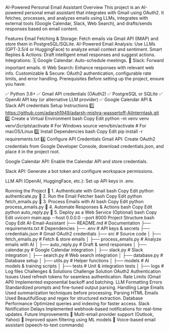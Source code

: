 AI-Powered Personal Email Assistant Overview This project is an AI-powered personal email assistant that integrates with Gmail using OAuth2. It fetches, processes, and analyzes emails using LLMs, integrates with external tools (Google Calendar, Slack, Web Search), and drafts/sends responses based on email content.

Features Email Fetching & Storage: Fetch emails via Gmail API (IMAP) and store them in PostgreSQL/SQLite. AI-Powered Email Analysis: Use LLMs (GPT-3.5/4 or HuggingFace) to analyze email context and sentiment. Smart Replies & Actions: Draft intelligent email responses and suggest actions. Integrations: 🗓️ Google Calendar: Auto-schedule meetings. 💬 Slack: Forward important emails. 🌐 Web Search: Enhance responses with relevant web info. Customizable & Secure: OAuth2 authentication, configurable rate limits, and error handling. Prerequisites Before setting up the project, ensure you have:

✅ Python 3.8+ ✅ Gmail API credentials (OAuth2) ✅ PostgreSQL or SQLite ✅ OpenAI API key (or alternative LLM provider) ✅ Google Calendar API & Slack API credentials Setup Instructions 1️⃣ https://github.com/adarsh1949/adarsh-mishra-wassertoff-AiInterntask.git
2️⃣ Create a Virtual Environment bash Copy Edit python -m venv venv
venv\Scripts\activate # For Windows
source venv/bin/activate # For macOS/Linux 3️⃣ Install Dependencies bash Copy Edit pip install -r requirements.txt
4️⃣ Configure API Credentials Gmail API: Create OAuth2 credentials from Google Developer Console, download credentials.json, and place it in the project root.

Google Calendar API: Enable the Calendar API and store credentials.

Slack API: Generate a bot token and configure workspace permissions.

LLM API (OpenAI, HuggingFace, etc.): Set up API keys in .env.

Running the Project 🔹 1. Authenticate with Gmail bash Copy Edit python authenticate.py
🔹 2. Run the Email Fetcher bash Copy Edit python fetch_emails.py
🔹 3. Process Emails with AI bash Copy Edit python process_emails.py
🔹 4. Automate Responses & Actions bash Copy Edit python auto_reply.py
🔹 5. Deploy as a Web Service (Optional) bash Copy Edit uvicorn main:app --host 0.0.0.0 --port 8000
Project Structure bash Copy Edit AI-Email-Assistant
├── README.md # Documentation
├── requirements.txt # Dependencies
├── .env # API keys & secrets
├── credentials.json # Gmail OAuth2 credentials
├── src # Source code
│ ├── fetch_emails.py # Fetch & store emails
│ ├── process_emails.py # Analyze emails with AI
│ ├── auto_reply.py # Draft & send responses
│ ├── calendar.py # Google Calendar integration
│ ├── slack.py # Slack integration
│ ├── search.py # Web search integration
│ ├── database.py # Database setup
│ ├── utils.py # Helper functions
│ ├── models # AI models & training scripts
│ ├── tests # Unit & integration tests
│ ├── logs # Log files
Challenges & Solutions Challenge Solution OAuth2 Authentication Issues Used refresh tokens for seamless authentication. Rate Limits (Gmail API) Implemented exponential backoff and batching. LLM Formatting Errors Standardized prompts and fine-tuned output parsing. Handling Large Emails Used summarization techniques before processing. Parsing HTML Emails Used BeautifulSoup and regex for structured extraction. Database Performance Optimized queries and indexing for faster access. Slack Notification Delays Implemented webhook-based notifications for real-time updates. Future Improvements 🚀 Multi-email provider support (Outlook, Yahoo) 🚀 Improved spam filtering using ML models 🚀 Voice-based email assistant (speech-to-text commands)
